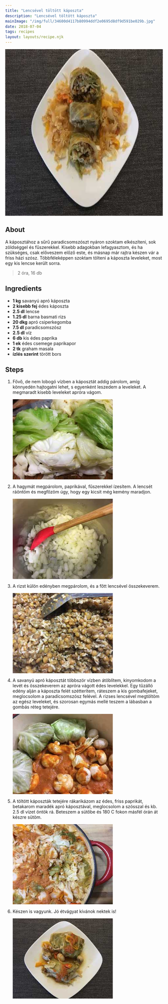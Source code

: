```yaml
---
title: "Lencsével töltött káposzta"
description: "Lencsével töltött káposzta"
mainImage: "/img/full/34600d4117b80994ddf2e0695d8df9d591be029b.jpg"
date: 2018-07-04
tags: recipes
layout: layouts/recipe.njk
---
```

                            
<p align="center"><a href="https://cookpad.com/hu/receptek/5280323-lencsevel-toltott-kaposzta" rel="Recipe source page"><img width="751" height="532" src="/img/full/34600d4117b80994ddf2e0695d8df9d591be029b.jpg"/></a></p>

## About
<p class="mb-sm">A káposztához a sűrű paradicsomszószt nyáron szoktam elkészíteni, sok zöldséggel és fűszerekkel. Kisebb adagokban lefagyasztom, és ha szükséges, csak előveszem előző este,  és másnap már rajtra készen vár  a friss házi szósz. Többféleképpen szoktam tölteni a káposzta leveleket, most egy kis lencse került sorra.</p>

> 2 óra, 16 db 

## Ingredients
* **1 kg** savanyú apró káposzta
* **2 kisebb fej** édes káposzta
* **2.5 dl** lencse
* **1.25 dl** barna basmati rizs
* **20 dkg** apró csiperkegomba
* **7.5 dl** paradicsomszósz
* **2.5 dl** víz
* **6 db** kis édes paprika
* **1 ek** édes csemege paprikapor
* **2 tk** graham masala
* **ízlés szerint** törött bors

## Steps

1. Fővő, de nem lobogó vízben a káposztát addig párolom, amíg könnyedén hajtogatni lehet, s egyenként leszedem a leveleket. A megmaradt kisebb leveleket apróra vágom.
 
    <p><img width="320" height="256" align="left" src="/img/full/030c18f35cf8105a7e5e250999a92bf1c774b7a8.jpg"/></p><div style="clear: both"/>

2. A hagymát megpárolom, paprikával, fűszerekkel ízesítem. A lencsét ráöntöm és megfőzöm úgy, hogy egy kicsit még kemény maradjon.
 
    <p><img width="320" height="256" align="left" src="/img/full/bb9e6d532d5a161997d40d845a45c0fb513ab361.jpg"/></p><div style="clear: both"/>

3. A rizst külön edényben megpárolom, és a főtt lencsével összekeverem.
 
    <p><img width="320" height="256" align="left" src="/img/full/949c3a49581df04b8c419691bff030058b600658.jpg"/></p><div style="clear: both"/>

4. A savanyú apró káposztát többször vízben átöblítem, kinyomkodom a levét és összekeverem az apróra vágott édes levelekkel. Egy tűzálló edény alján a káposzta felét szétterítem, ráteszem a kis gombafejeket, meglocsolom a paradicsomszósz felével. A rizses lencsével megtöltöm az egész leveleket, és szorosan egymás mellé teszem a lábasban a gombás réteg tetejére.
 
    <p><img width="320" height="256" align="left" src="/img/full/c63370f0e3c34a80652563c01382372bf01e28c8.jpg"/></p><div style="clear: both"/>

5. A töltött káposzták tetejére rákarikázom az édes, friss paprikát, betakarom maradék apró káposztával, meglocsolom a szósszal és kb. 2.5 dl vizet öntök rá. Beteszem a sütőbe és 180 C fokon másfél órán át készre sütöm.
 
    <p><img width="320" height="256" align="left" src="/img/full/c9f4f6ee86b39daddbb4dbf2d0bbaff7ee6798c4.jpg"/></p><div style="clear: both"/>

6. Készen is vagyunk. Jó étvágyat kívánok nektek is!
 
    <p><img width="320" height="256" align="left" src="/img/full/858c8ca0cdf2ec68327c32b28b51d630beaca4a1.jpg"/></p><div style="clear: both"/>


